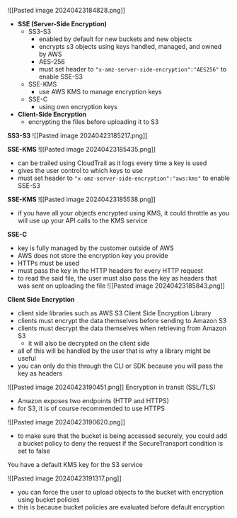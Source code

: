 ![[Pasted image 20240423184828.png]]
- **SSE (Server-Side Encryption)**
	- SS3-S3 
		- enabled by default for new buckets and new objects
		- encrypts s3 objects using keys handled, managed, and owned by AWS
		- AES-256
		- must set header to `"x-amz-server-side-encryption":"AES256"` to enable SSE-S3
	- SSE-KMS
		- use AWS KMS to manage encryption keys
	- SSE-C
		- using own encryption keys
- **Client-Side Encryption**
	- encrypting the files before uploading it to S3

**SS3-S3**
![[Pasted image 20240423185217.png]]

**SSE-KMS**
![[Pasted image 20240423185435.png]]
- can be trailed using CloudTrail as it logs every time a key is used
- gives the user control to which keys to use
- must set header to `"x-amz-server-side-encryption":"aws:kms"` to enable SSE-S3

**SSE-KMS**
![[Pasted image 20240423185538.png]]
- if you have all your objects encrypted using KMS, it could throttle as you will use up your API calls to the KMS service

**SSE-C**
- key is fully managed by the customer outside of AWS
- AWS does not store the encryption key you provide
- HTTPs must be used
- must pass the key in the HTTP headers for every HTTP request
- to read the said file, the user must also pass the key as headers that was sent on uploading the file
![[Pasted image 20240423185843.png]]

**Client Side Encryption**
- client side libraries such as AWS S3 Client Side Encryption Library
- clients must encrypt the data themselves before sending to Amazon S3
- clients must decrypt the data themselves when retrieving from Amazon S3
	- it will also be decrypted on the client side
- all of this will be handled by the user that is why a library might be useful
- you can only do this through the CLI or SDK because you will pass the key as headers

![[Pasted image 20240423190451.png]]
Encryption in transit (SSL/TLS)
- Amazon exposes two endpoints (HTTP and HTTPS)
- for S3, it is of course recommended to use HTTPS

![[Pasted image 20240423190620.png]]
- to make sure that the bucket is being accessed securely, you could add a bucket policy to deny the request if the SecureTransport condition is set to false


You have a default KMS key for the S3 service


![[Pasted image 20240423191317.png]]
- you can force the user to upload objects to the bucket with encryption using bucket policies
- this is because bucket policies are evaluated before default encryption